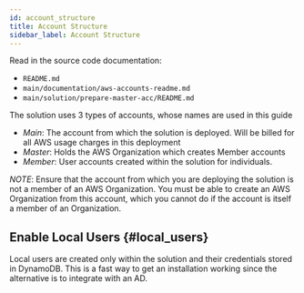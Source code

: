 ```yaml
---
id: account_structure
title: Account Structure
sidebar_label: Account Structure
---
```


Read in the source code documentation:

- `README.md`
- `main/documentation/aws-accounts-readme.md`
- `main/solution/prepare-master-acc/README.md`

The solution uses 3 types of accounts, whose names are used in this guide

- _Main_: The account from which the solution is deployed. Will be billed
  for all AWS usage charges in this deployment
- _Master_: Holds the AWS Organization which creates Member accounts
- _Member_: User accounts created within the solution for individuals.

_NOTE_: Ensure that the account from which you are deploying the solution is
not a member of an AWS Organization. You must be able to create an AWS
Organization from this account, which you cannot do if the account is
itself a member of an Organization.

## Enable Local Users {#local_users}

Local users are created only within the solution and their credentials
stored in DynamoDB. This is a fast way to get an installation working
since the alternative is to integrate with an AD.
